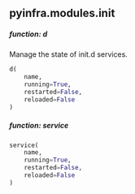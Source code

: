 ## pyinfra.modules.init


##### function: d

Manage the state of init.d services.

```py
d(
    name,
    running=True,
    restarted=False,
    reloaded=False
)
```


##### function: service

```py
service(
    name,
    running=True,
    restarted=False,
    reloaded=False
)
```
